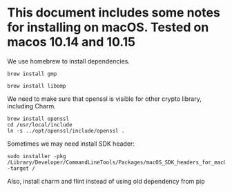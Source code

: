 # This document includes some notes for installing on macOS. Tested on macos 10.14 and 10.15
We use homebrew to install dependencies.

    brew install gmp

    brew install libomp

We need to make sure that openssl is visible for other crypto library, including Charm.

    brew install openssl
    cd /usr/local/include 
    ln -s ../opt/openssl/include/openssl .

Sometimes we may need install SDK header:
 
    sudo installer -pkg /Library/Developer/CommandLineTools/Packages/macOS_SDK_headers_for_macOS_10.14.pkg -target /

Also, install charm and flint instead of using old dependency from pip